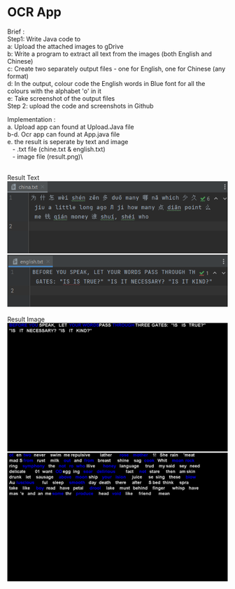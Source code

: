 # OCR App

Brief : \
Step1: Write Java code to\
a: Upload the attached images to gDrive\
b: Write a program to extract all text from the images (both English and Chinese)\
c: Create two separately output files - one for English, one for Chinese (any format)\
d: In the output, colour code the English words in Blue font for all the colours with the
alphabet 'o' in it\
e: Take screenshot of the output files\
Step 2: upload the code and screenshots in Github

Implementation :\
a. Upload app can found at Upload.Java file\
b-d. Ocr app can found at App.java file\
e. the result is seperate by text and image\
&nbsp;&nbsp;&nbsp;- .txt file (chine.txt & english.txt)\
&nbsp;&nbsp;&nbsp;-  image file (result.png)\


\
Result Text\
![img.png](img.png)
![img_1.png](img_1.png)\
\
Result Image\
![img_2.png](img_2.png)\
![img_3.png](img_3.png)


